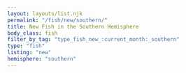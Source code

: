 ```yaml
---
layout: layouts/list.njk
permalink: "/fish/new/southern/"
title: New Fish in the Southern Hemisphere
body_class: fish
filter_by_tag: "type_fish_new_:current_month:_southern"
type: "fish"
listing: "new"
hemisphere: "southern"
---
```

